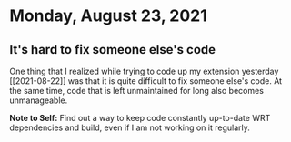 # Monday, August 23, 2021

## It's hard to fix someone else's code

One thing that I realized while trying to code up my extension yesterday [[2021-08-22]]
was that it is quite difficult to fix someone else's code. At the same time,
code that is left unmaintained for long also becomes unmanageable.

**Note to Self:** Find out a way to keep code constantly up-to-date
WRT dependencies and build, even if I am not working on it regularly.

